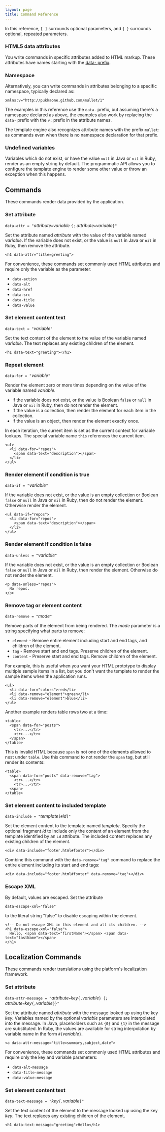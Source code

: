 ```yaml
---
layout: page
title: Command Reference
---
```


In this reference, `[ ]` surrounds optional parameters, and
`{ }` surrounds optional, repeated parameters.


### HTML5 data attributes

You write commands in specific attributes added to HTML markup.  These
attributes have names starting with the
[data- prefix](http://www.w3.org/TR/html5/elements.html#embedding-custom-non-visible-data-with-the-data-attributes).


### Namespace

Alternatively, you can write commands in attributes belonging to a specific
namespace, typically declared as:

    xmlns:v="http://pukkaone.github.com/mullet/1"

The examples in this reference use the `data-` prefix, but assuming there's a
namespace declared as above, the examples also work by replacing the `data-`
prefix with the `v:` prefix in the attribute names.

The template engine also recognizes attribute names with the prefix `mullet:`
as commands even when there is no namespace declaration for that prefix.


### Undefined variables

Variables which do not exist, or have the value `null` in Java or `nil` in
Ruby, render as an empty string by default.  The programmatic API allows you to
configure the template engine to render some other value or throw an exception
when this happens.


## Commands

These commands render data provided by the application.


### Set attribute

`data-attr = "`_attribute_`=`_variable_ `{;` _attribute_`=`_variable_`}"`

Set the attribute named _attribute_ with the value of the variable named
_variable_.  If the variable does not exist, or the value is `null` in Java or
`nil` in Ruby, then remove the attribute.

    <h1 data-attr="title=greeting">

For convenience, these commands set commonly used HTML attributes and require
only the variable as the parameter:

  * `data-action`
  * `data-alt`
  * `data-href`
  * `data-src`
  * `data-title`
  * `data-value`


### Set element content text

`data-text = "`_variable_`"`

Set the text content of the element to the value of the variable named
_variable_.  The text replaces any existing children of the element.

    <h1 data-text="greeting"></h1>


### Repeat element

`data-for = "`_variable_`"`

Render the element zero or more times depending on the value of the variable
named _variable_.

  * If the variable does not exist, or the value is Boolean `false` or `null`
    in Java or `nil` in Ruby, then do not render the element.
  * If the value is a collection, then render the element for each item in the
    collection.
  * If the value is an object, then render the element exactly once.

In each iteration, the current item is set as the current context for variable
lookups.  The special variable name `this` references the current item.

    <ul>
      <li data-for="repos">
        <span data-text="description"></span>
      </li>
    </ul>


### Render element if condition is true

`data-if = "`_variable_`"`

If the variable does not exist, or the value is an empty collection or Boolean
`false` or `null` in Java or `nil` in Ruby, then do not render the element.
Otherwise render the element.

    <ul data-if="repos">
      <li data-for="repos">
        <span data-text="description"></span>
      </li>
    </ul>


### Render element if condition is false

`data-unless = "`_variable_`"`

If the variable does not exist, or the value is an empty collection or Boolean
`false` or `null` in Java or `nil` in Ruby, then render the element.  Otherwise
do not render the element.

    <p data-unless="repos">
      No repos.
    </p>


### Remove tag or element content

`data-remove = "`_mode_`"`

Remove parts of the element from being rendered.  The _mode_ parameter is a
string specifying what parts to remove:

  * `element` - Remove entire element including start and end tags, and children
    of the element.
  * `tag` - Remove start and end tags. Preserve children of the element.
  * `content` - Preserve start and end tags. Remove children of the element.

For example, this is useful when you want your HTML prototype to display
multiple sample items in a list, but you don't want the template to render the
sample items when the application runs.

    <ul>
      <li data-for="colors">red</li>
      <li data-remove="element">green</li>
      <li data-remove="element">blue</li>
    </ul>

Another example renders table rows two at a time:

    <table>
      <span data-for="posts">
        <tr>...</tr>
        <tr>...</tr>
      </span>
    </table>

This is invalid HTML because `span` is not one of the elements allowed to
nest under `table`.  Use this command to not render the `span` tag, but still
render its contents:

    <table>
      <span data-for="posts" data-remove="tag">
        <tr>...</tr>
        <tr>...</tr>
      <span>
    </table>


### Set element content to included template

`data-include = "`_template_`[#`_id_`]"`

Set the element content to the template named _template_.  Specify the optional
fragment _id_ to include only the content of an element from the template
identified by an `id` attribute.  The included content replaces any existing
children of the element.

    <div data-include="footer.html#footer"></div>

Combine this command with the `data-remove="tag"` command to replace the entire
element including its start and end tags:

    <div data-include="footer.html#footer" data-remove="tag"></div>


### Escape XML

By default, values are escaped.  Set the attribute

    data-escape-xml="false"

to the literal string "false" to disable escaping within the element.

    <!-- Do not escape XML in this element and all its children. -->
    <h1 data-escape-xml="false">
      Hello, <span data-text="firstName"></span> <span data-text="lastName"></span>
    </h1>


## Localization Commands

These commands render translations using the platform's localization framework.


### Set attribute

`data-attr-message = "`_attribute_`=`_key_`{,`_variable_`} {;` _attribute_`=`_key_`{,`_variable_`}}"`

Set the attribute named _attribute_ with the message looked up using the key
_key_.  Variables named by the optional _variable_ parameters are interpolated
into the message.  In Java, placeholders such as `{0}` and `{1}` in the message
are substituted.  In Ruby, the values are available for string interpolation by
variable name in the form `#{`_variable_`}`.

    <a data-attr-message="title=summary,subject,date">

For convenience, these commands set commonly used HTML attributes and require
only the key and variable parameters:

  * `data-alt-message`
  * `data-title-message`
  * `data-value-message`


### Set element content text

`data-text-message = "`_key_`{,`_variable_`}"`

Set the text content of the element to the message looked up using the key
_key_.  The text replaces any existing children of the element.

    <h1 data-text-message="greeting">Hello</h1>
